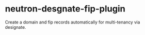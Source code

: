 neutron-desgnate-fip-plugin
===========================

Create a domain and fip records automatically for multi-tenancy via designate. 
